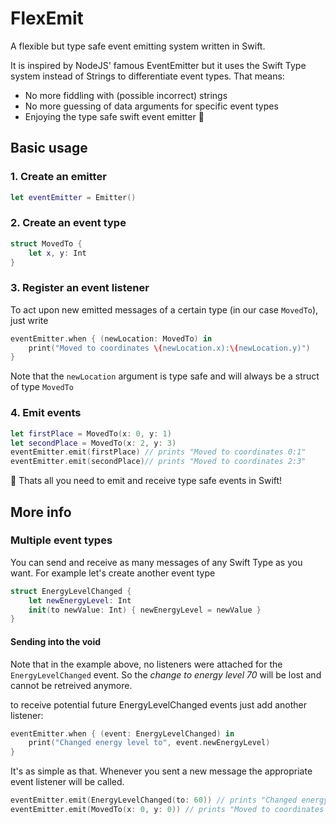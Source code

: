 # FlexEmit

A flexible but type safe event emitting system written in Swift.

It is inspired by NodeJS' famous EventEmitter but it uses the Swift Type system instead of Strings to differentiate event types. That means:

- No more fiddling with (possible incorrect) strings
- No more guessing of data arguments for specific event types
- Enjoying the type safe swift event emitter 🎉

## Basic usage

### 1. Create an emitter
```swift
let eventEmitter = Emitter()
```

### 2. Create an event type

```swift
struct MovedTo {
    let x, y: Int
}
```

### 3. Register an event listener

To act upon new emitted messages of a certain type (in our case `MovedTo`), just write

```swift
eventEmitter.when { (newLocation: MovedTo) in
    print("Moved to coordinates \(newLocation.x):\(newLocation.y)")
}
```

Note that the `newLocation` argument is type safe and will always be a struct of type `MovedTo`

### 4. Emit events

```swift
let firstPlace = MovedTo(x: 0, y: 1)
let secondPlace = MovedTo(x: 2, y: 3)
eventEmitter.emit(firstPlace) // prints "Moved to coordinates 0:1"
eventEmitter.emit(secondPlace)// prints "Moved to coordinates 2:3"
```

🎉 Thats all you need to emit and receive type safe events in Swift!

## More info

### Multiple event types

You can send and receive as many messages of any Swift Type as you want. For example let's create another event type

```swift
struct EnergyLevelChanged {
    let newEnergyLevel: Int
    init(to newValue: Int) { newEnergyLevel = newValue }
}
```

#### Sending into the void

Note that in the example above, no listeners were attached for the `EnergyLevelChanged` event. So the *change to energy level 70* will be lost and cannot be retreived anymore.

to receive potential future EnergyLevelChanged events just add another listener:
```swift
eventEmitter.when { (event: EnergyLevelChanged) in
    print("Changed energy level to", event.newEnergyLevel)
}
```

It's as simple as that. Whenever you sent a new message the appropriate event listener will be called.

```swift
eventEmitter.emit(EnergyLevelChanged(to: 60)) // prints "Changed energy level to 60"
eventEmitter.emit(MovedTo(x: 0, y: 0)) // prints "Moved to coordinates 0:0"
```
